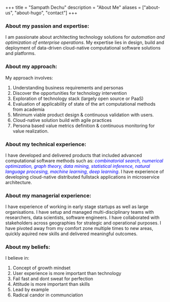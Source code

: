 +++
title = "Sampath Dechu"
description = "About Me"
aliases = ["about-us", "about-hugo", "contact"]
+++

### About my passion and expertise:
I am passionate about architecting technology solutions for *automation and optimization of enterprise operations*. My expertise lies in design, build and deployment of data-driven cloud-native computational software solutions and platforms. 

### About my approach:
My approach involves:  
   1. Understanding business requirements and personas
   1. Discover the opportunities for technology intervention 
   1. Exploration of technology stack (largely open source or PaaS)
   1. Evaluation of applicability of state of the art computational methods from academia
   1. Minimum viable product design & continuous validation with users. 
   1. Cloud-native solution build with agile practices
   1. Persona based value metrics definition & continuous monitoring for value realization.

### About my technical experience: 
I have developed and delivered products that included advanced computational software methods  such as: <span style="color: blue"> *combinatorial search, numerical optimization, graph theory, data mining, statistical inference, natural language procesing, machine learning, deep learning*</span>. I have experience of developing cloud-native distributed fullstack applications in microservice architecture. 

### About my managerial experience:
I have experience of working in early stage startups as well as large organisations. I have setup and managed multi-disciplinary teams with researchers, data scientists, software engineers. I have collaborated with stakeholders across geographies for strategic and operational purposes. I have pivoted away from my comfort zone multiple times to new areas, quickly aquired new skills and delivered meaningful outcomes.  

### About my beliefs:
I believe in:
   1. Concept of growth mindset
   1. User experience is more important than technology
   1. Fail fast and dont sweat for perfection
   1. Attitude is more important than skills
   1. Lead by example
   1. Radical candor in communciation
